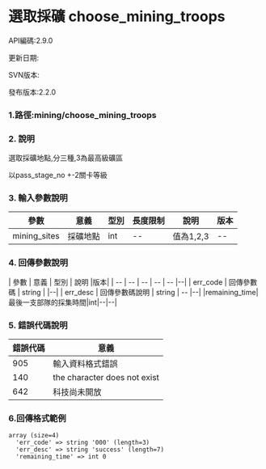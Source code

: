 # 選取採礦 choose_mining_troops




API編碼:2.9.0

> 


更新日期:

> 

SVN版本:

> 

發布版本:2.2.0
### 1.路徑:mining/choose_mining_troops

### 2. 說明
選取採礦地點,分三種,3為最高級礦區



以pass_stage_no +-2關卡等級

### 3. 輸入參數說明


| 參數 | 意義 | 型別 | 長度限制 | 說明 |版本|
| -- | -- | -- | -- | -- | -- |
|mining_sites|採礦地點|int|--|值為1,2,3|--|



### 4. 回傳參數說明
| 參數 | 意義 | 型別 | 說明 |版本|
| -- | -- | -- | -- | -- |--|
| err_code | 回傳參數碼 | string |  |--|
| err_desc | 回傳參數碼說明 | string | -- |--|
|remaining_time|最後一支部隊的採集時間|int|--|--|




### 5. 錯誤代碼說明
|錯誤代碼|意義|
|--|--|
|905|輸入資料格式錯誤|
|140|the character does not exist|
|642|科技尚未開放|

### 6.回傳格式範例

```
array (size=4)
  'err_code' => string '000' (length=3)
  'err_desc' => string 'success' (length=7)
  'remaining_time' => int 0
 
```

